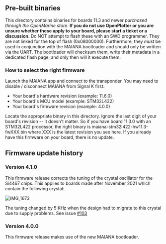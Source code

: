 ## Pre-built binaries

This directory contains binaries for boards 11.3 and newer *purchased through the OpenMarine store*. **If you do not use OpenPlotter 
or you are unsure whether these apply to your board, please start a ticket or a discussion**. Do NOT attempt to flash these with an SWD programmer. They are not linked for the top of flash (0x08000000). Furthermore, they *must* be used in conjunction with the MAIANA bootloader and should only be written via the UART. The bootloader will checksum them, write their metadata in a dedicated flash page, and only then will it execute them.

### How to select the right firmware

Launch the MAIANA app and connect to the transponder. You may need to disable / disconnect MAIANA from Signal K first.

- Your board's hardware revision (example: 11.6.0)
- Your board's MCU model (example: STM32L422)
- Your board's firmware revision (example: 4.0.0)

Locate the appropriate binary in this directory. Ignore the last digit of your board's revision -- it doesn't matter. So if you have board 11.3.0 with an STM32L422 processor, the right binary is maiana-stm32l422-hw11.3-fwXXX.bin where XXX is the latest revision you see here. If you already have this firmware on your board, there is no update.


## Firmware update history

### Version 4.1.0

This firmware release corrects the tuning of the crystal oscillator for the Si4467 chips. This applies to boards made after November 2021 which contain the following
crystal:

![IMG_1673](https://user-images.githubusercontent.com/1565933/156231414-5624cf9b-d8ff-4dc6-9451-eac7009387b8.jpg)

The tuning changed by 5 KHz when the design had to migrate to this crystal due to supply problems. See issue [#103](https://github.com/peterantypas/maiana/issues/103)

### Version 4.0.0

This firmware release makes use of the new MAIANA bootloader.
